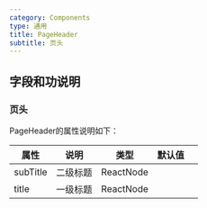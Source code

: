 ```yaml
---
category: Components
type: 通用
title: PageHeader
subtitle: 页头
---
```



## 字段和功说明

### 页头



PageHeader的属性说明如下：

| 属性 | 说明 | 类型 | 默认值 |  |
| --- | --- | --- | --- | --- |
| subTitle | 二级标题  | ReactNode |  |  |
| title | 一级标题  | ReactNode |  |  |
